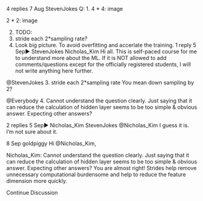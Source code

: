 

<!--
 * @version:
 * @Author:  StevenJokes https://github.com/StevenJokes
 * @Date: 2020-09-13 20:42:24
 * @LastEditors:  StevenJokes https://github.com/StevenJokes
 * @LastEditTime: 2020-09-13 20:42:33
 * @Description:http://preview.d2l.ai/d2l-en/master/chapter_convolutional-neural-networks/padding-and-strides.html
 * @TODO::
 * @Reference:
-->
4 replies
7 Aug
Steven​Jokes
Q:
1.
4 * 4:
image

2 * 2:
image

2. TODO:
3. stride each 2*sampling rate?
4. Look big picture. To avoid overfitting and accerlate the training.
1 reply
5 Sep▶ StevenJokes
Nicholas_​​Kim
Hi all.
This is self-paced course for me to understand more about the ML.
If it is NOT allowed to add comments/questions except for the officially registered students, I will not write anything here further.

@StevenJokes
3. stride each 2*sampling rate
You mean down sampling by 2?

@Everybody
4. Cannot understand the question clearly.
Just saying that it can reduce the calculation of hidden layer seems to be too simple & obvious answer. Expecting other answers?

2 replies
5 Sep▶ Nicholas_Kim
Steven​Jokes
@Nicholas_Kim
I guess it is. I’m not sure about it.

8 Sep
goldpiggy
Hi @Nicholas_Kim,

 Nicholas_Kim:
Cannot understand the question clearly.
Just saying that it can reduce the calculation of hidden layer seems to be too simple & obvious answer. Expecting other answers?
You are almost right! Strides help remove unnecessary computational burdensome and help to reduce the feature dimension more quickly.

Continue Discussion
